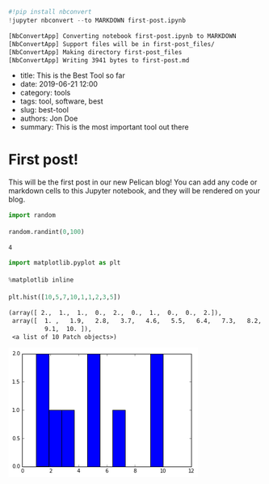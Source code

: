 

```python
#!pip install nbconvert
!jupyter nbconvert --to MARKDOWN first-post.ipynb
```

    [NbConvertApp] Converting notebook first-post.ipynb to MARKDOWN
    [NbConvertApp] Support files will be in first-post_files/
    [NbConvertApp] Making directory first-post_files
    [NbConvertApp] Writing 3941 bytes to first-post.md


- title: This is the Best Tool so far
- date: 2019-06-21 12:00
- category: tools
- tags: tool, software, best
- slug: best-tool
- authors: Jon Doe
- summary: This is the most important tool out there

# First post!

This will be the first post in our new Pelican blog! You can add any code or markdown cells to this Jupyter notebook, and they will be rendered on your blog.


```python
import random

random.randint(0,100)
```




    4




```python
import matplotlib.pyplot as plt

%matplotlib inline

plt.hist([10,5,7,10,1,1,2,3,5])
```




    (array([ 2.,  1.,  1.,  0.,  2.,  0.,  1.,  0.,  0.,  2.]),
     array([  1. ,   1.9,   2.8,   3.7,   4.6,   5.5,   6.4,   7.3,   8.2,
              9.1,  10. ]),
     <a list of 10 Patch objects>)




![png](first-post_files/first-post_4_1.png)



```python

```
